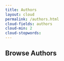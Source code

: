 ```yaml
---
title: Authors
layout: cloud
permalink: /authors.html
cloud-fields: authors
cloud-min: 2
cloud-stopwords: 
---
```


## Browse Authors
